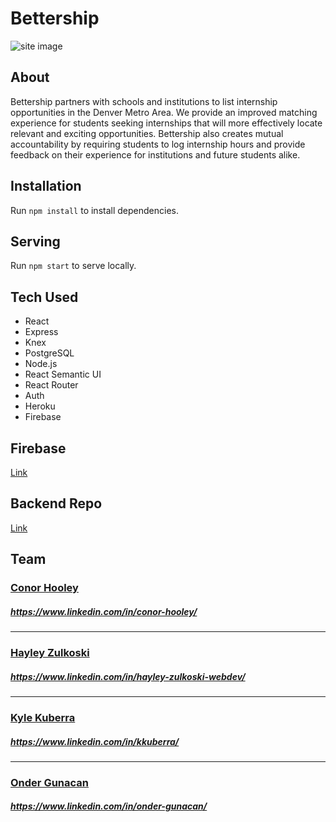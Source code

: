 # Bettership

![site image](screenshot.jpg)

## About
Bettership partners with schools and institutions to list internship opportunities in the Denver Metro Area. We provide an improved matching experience for students seeking internships that will more effectively locate relevant and exciting opportunities. Bettership also creates mutual accountability by requiring students to log internship hours and provide feedback on their experience for institutions and future students alike.

## Installation

Run `npm install` to install dependencies.

## Serving

Run `npm start` to serve locally.

## Tech Used
- React
- Express
- Knex
- PostgreSQL
- Node.js
- React Semantic UI
- React Router
- Auth
- Heroku
- Firebase

## Firebase 
[Link](https://bettership-9f962.firebaseapp.com)

## Backend Repo

[Link](https://github.com/cchooley/CHOK-server)

## Team

### [Conor Hooley](https://github.com/cchooley) 
##### https://www.linkedin.com/in/conor-hooley/
---
### [Hayley Zulkoski](https://github.com/hayz999)
##### https://www.linkedin.com/in/hayley-zulkoski-webdev/
---
### [Kyle Kuberra](https://github.com/kkuberra)
##### https://www.linkedin.com/in/kkuberra/
---
### [Onder Gunacan](https://github.com/Gunacan)
##### https://www.linkedin.com/in/onder-gunacan/
